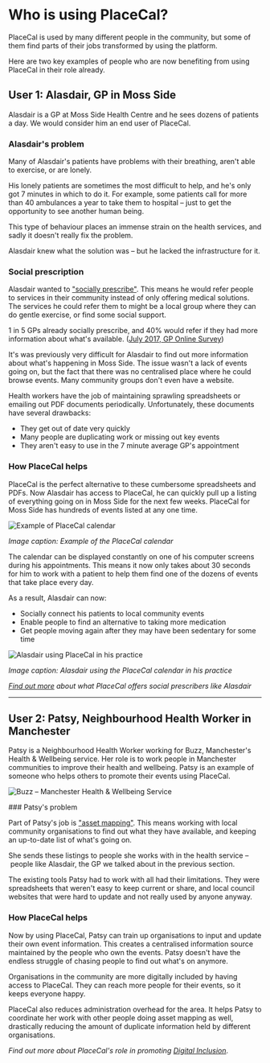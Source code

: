 # Who is using PlaceCal?

PlaceCal is used by many different people in the community, but some of them find parts of their jobs transformed by using the platform.

Here are two key examples of people who are now benefiting from using PlaceCal in their role already.

## User 1: Alasdair, GP in Moss Side

Alasdair is a GP at Moss Side Health Centre and he sees dozens of patients a day. We would consider him an end user of PlaceCal.

### Alasdair's problem

Many of Alasdair's patients have problems with their breathing, aren't able to exercise, or are lonely.

His lonely patients are sometimes the most difficult to help, and he's only got 7 minutes in which to do it. For example, some patients call for more than 40 ambulances a year to take them to hospital – just to get the opportunity to see another human being.

This type of behaviour places an immense strain on the health services, and sadly it doesn't really fix the problem.

Alasdair knew what the solution was – but he lacked the infrastructure for it.

### Social prescription

Alasdair wanted to ["socially prescribe"](https://www.england.nhs.uk/personalised-health-and-care/social-prescribing/). This means he would refer people to services in their community instead of only offering medical solutions. The services he could refer them to might be a local group where they can do gentle exercise, or find some social support.

1 in 5 GPs already socially prescribe, and 40% would refer if they had more information about what's available. ([July 2017, GP Online Survey](https://www.england.nhs.uk/personalised-health-and-care/social-prescribing/))

It's was previously very difficult for Alasdair to find out more information about what's happening in Moss Side. The issue wasn't a lack of events going on, but the fact that there was no centralised place where he could browse events. Many community groups don't even have a website.

Health workers have the job of maintaining sprawling spreadsheets or emailing out PDF documents periodically. Unfortunately, these documents have several drawbacks:

* They get out of date very quickly
* Many people are duplicating work or missing out key events
* They aren't easy to use in the 7 minute average GP's appointment

### How PlaceCal helps

PlaceCal is the perfect alternative to these cumbersome spreadsheets and PDFs. Now Alasdair has access to PlaceCal, he can  quickly pull up a listing of everything going on in Moss Side for the next few weeks. PlaceCal for Moss Side has hundreds of events listed at any one time.

![Example of PlaceCal calendar](https://raw.githubusercontent.com/geeksforsocialchange/PlaceCal-Handbook/master/assets/placecal-sample-events-page.png)

_Image caption: Example of the PlaceCal calendar_

The calendar can be displayed constantly on one of his computer screens during his appointments. This means it now only takes about 30 seconds for him to work with a patient to help them find one of the dozens of events that take place every day.

As a result, Alasdair can now:
* Socially connect his patients to local community events
* Enable people to find an alternative to taking more medication
* Get people moving again after they may have been sedentary for some time

![Alasdair using PlaceCal in his practice](https://raw.githubusercontent.com/geeksforsocialchange/PlaceCal-Handbook/master/assets/alasdair-local-gp-moss-side.jpeg)

_Image caption: Alasdair using the PlaceCal calendar in his practice_

[_Find out more_](/introduction/benefits.md) _about what PlaceCal offers social prescribers like Alasdair_

------

## User 2: Patsy, Neighbourhood Health Worker in Manchester

Patsy is a Neighbourhood Health Worker working for Buzz, Manchester's Health & Wellbeing service. Her role is to work people in Manchester communities to improve their health and wellbeing. Patsy is an example of someone who helps others to promote their events using PlaceCal.

![Buzz – Manchester Health & Wellbeing Service](https://raw.githubusercontent.com/geeksforsocialchange/PlaceCal-Handbook/master/assets/buzz-logo.png)

### Patsy's problem

Part of Patsy's job is ["asset mapping"](http://www.brighterfuturestogether.co.uk/brighter-futures-together-toolkit/map-assets-in-your-community/). This means working with local community organisations to find out what they have available, and keeping an up-to-date list of what's going on.

She sends these listings to people she works with in the health service – people like Alasdair, the GP we talked about in the previous section.

The existing tools Patsy had to work with all had their limitations. They were spreadsheets that weren't easy to keep current or share, and local council websites that were hard to update and not really used by anyone anyway.

### How PlaceCal helps

Now by using PlaceCal, Patsy can train up organisations to input and update their own event information. This creates a centralised information source maintained by the people who own the events. Patsy doesn't have the endless struggle of chasing people to find out what's on anymore.

Organisations in the community are more digitally included by having access to PlaceCal. They can reach more people for their events, so it keeps everyone happy.

PlaceCal also reduces administration overhead for the area. It helps Patsy to coordinate her work with other people doing asset mapping as well, drastically reducing the amount of duplicate information held by different organisations.

_Find out more about PlaceCal's role in promoting_ [_Digital Inclusion_](/commissioners/digital-inclusion.md).
